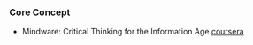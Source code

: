 ### Core Concept

- Mindware: Critical Thinking for the Information Age [coursera](https://www.coursera.org/learn/mindware)
